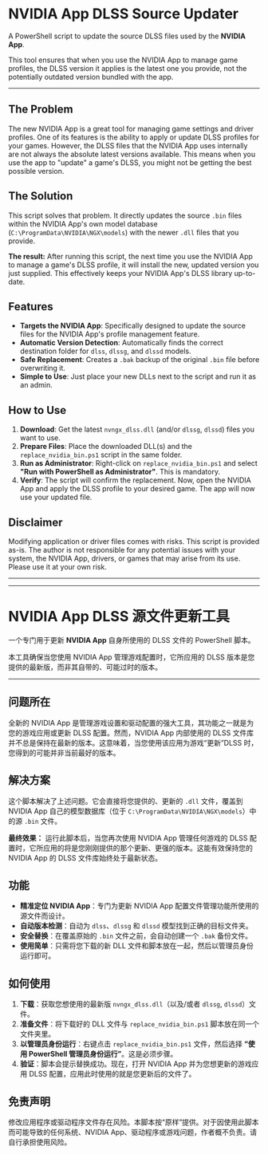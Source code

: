 # NVIDIA App DLSS Source Updater
A PowerShell script to update the source DLSS files used by the **NVIDIA App**.

This tool ensures that when you use the NVIDIA App to manage game profiles, the DLSS version it applies is the latest one you provide, not the potentially outdated version bundled with the app.

---

## The Problem
The new NVIDIA App is a great tool for managing game settings and driver profiles. One of its features is the ability to apply or update DLSS profiles for your games. However, the DLSS files that the NVIDIA App uses internally are not always the absolute latest versions available. This means when you use the app to "update" a game's DLSS, you might not be getting the best possible version.

## The Solution
This script solves that problem. It directly updates the source `.bin` files within the NVIDIA App's own model database (`C:\ProgramData\NVIDIA\NGX\models`) with the newer `.dll` files that you provide.

**The result:** After running this script, the next time you use the NVIDIA App to manage a game's DLSS profile, it will install the new, updated version you just supplied. This effectively keeps your NVIDIA App's DLSS library up-to-date.

## Features
- **Targets the NVIDIA App**: Specifically designed to update the source files for the NVIDIA App's profile management feature.
- **Automatic Version Detection**: Automatically finds the correct destination folder for `dlss`, `dlssg`, and `dlssd` models.
- **Safe Replacement**: Creates a `.bak` backup of the original `.bin` file before overwriting it.
- **Simple to Use**: Just place your new DLLs next to the script and run it as an admin.

## How to Use
1.  **Download**: Get the latest `nvngx_dlss.dll` (and/or `dlssg`, `dlssd`) files you want to use.
2.  **Prepare Files**: Place the downloaded DLL(s) and the `replace_nvidia_bin.ps1` script in the same folder.
3.  **Run as Administrator**: Right-click on `replace_nvidia_bin.ps1` and select **"Run with PowerShell as Administrator"**. This is mandatory.
4.  **Verify**: The script will confirm the replacement. Now, open the NVIDIA App and apply the DLSS profile to your desired game. The app will now use your updated file.

## Disclaimer
Modifying application or driver files comes with risks. This script is provided as-is. The author is not responsible for any potential issues with your system, the NVIDIA App, drivers, or games that may arise from its use. Please use it at your own risk.

---
---

# NVIDIA App DLSS 源文件更新工具
一个专门用于更新 **NVIDIA App** 自身所使用的 DLSS 文件的 PowerShell 脚本。

本工具确保当您使用 NVIDIA App 管理游戏配置时，它所应用的 DLSS 版本是您提供的最新版，而非其自带的、可能过时的版本。

---

## 问题所在
全新的 NVIDIA App 是管理游戏设置和驱动配置的强大工具，其功能之一就是为您的游戏应用或更新 DLSS 配置。然而，NVIDIA App 内部使用的 DLSS 文件库并不总是保持在最新的版本。这意味着，当您使用该应用为游戏“更新”DLSS 时，您得到的可能并非当前最好的版本。

## 解决方案
这个脚本解决了上述问题。它会直接将您提供的、更新的 `.dll` 文件，覆盖到 NVIDIA App 自己的模型数据库（位于 `C:\ProgramData\NVIDIA\NGX\models`）中的源 `.bin` 文件。

**最终效果：** 运行此脚本后，当您再次使用 NVIDIA App 管理任何游戏的 DLSS 配置时，它所应用的将是您刚刚提供的那个更新、更强的版本。这能有效保持您的 NVIDIA App 的 DLSS 文件库始终处于最新状态。

## 功能
- **精准定位 NVIDIA App**：专门为更新 NVIDIA App 配置文件管理功能所使用的源文件而设计。
- **自动版本检测**：自动为 `dlss`、`dlssg` 和 `dlssd` 模型找到正确的目标文件夹。
- **安全替换**：在覆盖原始的 `.bin` 文件之前，会自动创建一个 `.bak` 备份文件。
- **使用简单**：只需将您下载的新 DLL 文件和脚本放在一起，然后以管理员身份运行即可。

## 如何使用
1.  **下载**：获取您想使用的最新版 `nvngx_dlss.dll`（以及/或者 `dlssg`, `dlssd`）文件。
2.  **准备文件**：将下载好的 DLL 文件与 `replace_nvidia_bin.ps1` 脚本放在同一个文件夹里。
3.  **以管理员身份运行**：右键点击 `replace_nvidia_bin.ps1` 文件，然后选择 **“使用 PowerShell 管理员身份运行”**。这是必须步骤。
4.  **验证**：脚本会提示替换成功。现在，打开 NVIDIA App 并为您想更新的游戏应用 DLSS 配置，应用此时使用的就是您更新后的文件了。

## 免责声明
修改应用程序或驱动程序文件存在风险。本脚本按“原样”提供。对于因使用此脚本而可能导致的任何系统、NVIDIA App、驱动程序或游戏问题，作者概不负责。请自行承担使用风险。
